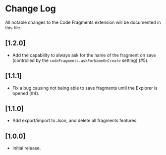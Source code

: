 # Change Log
All notable changes to the Code Fragments extension will be documented in this file.

## [1.2.0]
 - Add the capability to always ask for the name of the fragment on save (controlled by the `codeFragments.askForNameOnCreate` setting) (#5).

## [1.1.1]
 - Fix a bug causing not being able to save fragments until the Explorer is opened (#4).

## [1.1.0]
 - Add export/import to Json, and delete all fragments features.

## [1.0.0]
- Initial release.